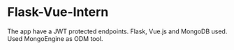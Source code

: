 # Flask-Vue-Intern
The app have a JWT protected endpoints. 
Flask, Vue.js and MongoDB used.
Used MongoEngine as ODM tool.
